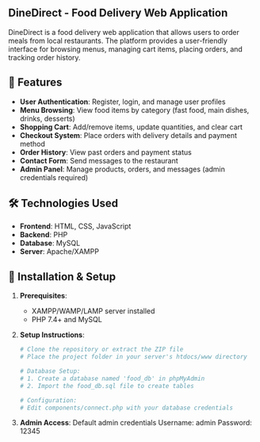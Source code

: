 ## DineDirect - Food Delivery Web Application

DineDirect is a food delivery web application that allows users to order meals from local restaurants. The platform provides a user-friendly interface for browsing menus, managing cart items, placing orders, and tracking order history.

## 📌 Features

- **User Authentication**: Register, login, and manage user profiles
- **Menu Browsing**: View food items by category (fast food, main dishes, drinks, desserts)
- **Shopping Cart**: Add/remove items, update quantities, and clear cart
- **Checkout System**: Place orders with delivery details and payment method
- **Order History**: View past orders and payment status
- **Contact Form**: Send messages to the restaurant
- **Admin Panel**: Manage products, orders, and messages (admin credentials required)

## 🛠️ Technologies Used

- **Frontend**: HTML, CSS, JavaScript
- **Backend**: PHP
- **Database**: MySQL
- **Server**: Apache/XAMPP

## 🚀 Installation & Setup

1. **Prerequisites**:
   - XAMPP/WAMP/LAMP server installed
   - PHP 7.4+ and MySQL

2. **Setup Instructions**:
   ```bash
   # Clone the repository or extract the ZIP file
   # Place the project folder in your server's htdocs/www directory

   # Database Setup:
   # 1. Create a database named 'food_db' in phpMyAdmin
   # 2. Import the food_db.sql file to create tables

   # Configuration:
   # Edit components/connect.php with your database credentials
3. **Admin Access**:
   Default admin credentials
   Username: admin
   Password: 12345
   
   




